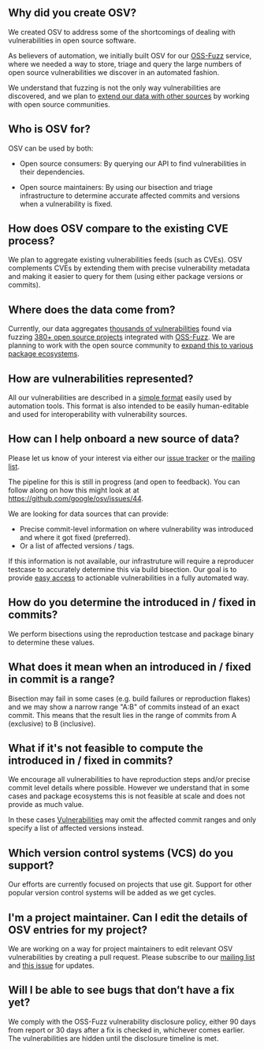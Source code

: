 ## Why did you create OSV?

We created OSV to address some of the shortcomings of dealing with
vulnerabilities in open source software.

As believers of automation, we initially built OSV for our
[OSS-Fuzz](https://github.com/google/oss-fuzz) service, where we needed a way to
store, triage and query the large numbers of open source vulnerabilities we
discover in an automated fashion.

We understand that fuzzing is not the only way vulnerabilities are discovered,
and we plan to [extend our data with other sources](https://github.com/google/osv/issues/44)
by working with open source communities.

## Who is OSV for?

OSV can be used by both:

- Open source consumers: By querying our API to find vulnerabilities in their
  dependencies.

- Open source maintainers: By using our bisection and triage infrastructure to
  determine accurate affected commits and versions when a vulnerability is
  fixed.

## How does OSV compare to the existing CVE process?

We plan to aggregate existing vulnerabilities feeds (such as CVEs). OSV
complements CVEs by extending them with precise vulnerability metadata and
making it easier to query for them (using either package versions or commits).

## Where does the data come from?

Currently, our data aggregates [thousands of vulnerabilities](https://bugs.chromium.org/p/oss-fuzz/issues/list?q=Type%3DBug-Security%20-status%3AWontFix%2CDuplicate&can=1) found via fuzzing
[380+ open source projects](https://github.com/google/oss-fuzz/tree/master/projects)
integrated with
[OSS-Fuzz](https://github.com/google/oss-fuzz). We are planning to work with the
open source community to
[expand this to various package ecosystems](https://github.com/google/osv/issues/44).

## How are vulnerabilities represented?

All our vulnerabilities are described in a [simple format] easily used by
automation tools. This format is also intended to be easily human-editable and
used for interoperability with vulnerability sources.

[simple format]: https://osv.dev/docs/#tag/vulnerability_schema

## How can I help onboard a new source of data?

Please let us know of your interest via either our [issue tracker](https://github.com/google/osv/issues)
or the [mailing list](https://groups.google.com/g/osv-discuss).

The pipeline for this is still in progress (and open to feedback). You can
follow along on how this might look at at <https://github.com/google/osv/issues/44>.

We are looking for data sources that can provide:
- Precise commit-level information on where vulnerability was introduced and where it got fixed (preferred).
- Or a list of affected versions / tags.

If this information is not available, our infrastruture will require a reproducer
testcase to accurately determine this via build bisection. Our goal is to
provide [easy access](https://osv.dev/docs/#tag/api) to actionable
vulnerabilities in a fully automated way.

## How do you determine the introduced in / fixed in commits?

We perform bisections using the reproduction testcase and package binary to determine these values.

## What does it mean when an introduced in / fixed in commit is a range?

Bisection may fail in some cases (e.g. build failures or reproduction flakes) and
we may show a narrow range "A:B" of commits instead of an exact commit. This means that the result lies in the range of commits from A (exclusive) to B (inclusive).

## What if it's not feasible to compute the introduced in / fixed in commits?

We encourage all vulnerabilities to have reproduction steps and/or precise
commit level details where possible. However we understand that in some cases
and package ecosystems this is not feasible at scale and does not provide as
much value.

In these cases [Vulnerabilities] may omit the affected commit ranges and
only specify a list of affected versions instead.

[Vulnerabilities]: https://osv.dev/docs/#tag/vulnerability_schema

## Which version control systems (VCS) do you support?

Our efforts are currently focused on projects that use git. Support for other
popular version control systems will be added as we get cycles.

## I'm a project maintainer. Can I edit the details of OSV entries for my project?

We are working on a way for project maintainers to edit relevant OSV
vulnerabilities by creating a pull request. Please subscribe to our
[mailing list](https://groups.google.com/g/osv-discuss) and
[this issue](https://github.com/google/osv/issues/44) for updates.

## Will I be able to see bugs that don’t have a fix yet?

We comply with the OSS-Fuzz vulnerability disclosure policy, either 90 days from report or 30 days after a fix is checked in, whichever comes earlier. The vulnerabilities are hidden until the disclosure timeline is met.
